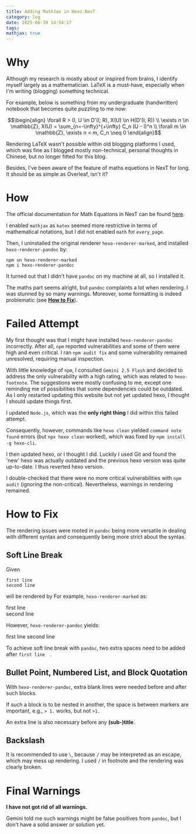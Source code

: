 ```yaml
---
title: Adding MathJax in Hexo.NexT
category: log
date: 2025-06-30 14:54:17
tags: 
mathjax: true
---
```


# Why

Although my research is mostly about or inspired from brains, I identify myself largely as a mathematician. LaTeX is a must-have, especially when I'm writing (blogging) something technical.

For example, below is something from my undergraduate (handwritten) notebook that becomes quite puzzling to me now:

$$\begin{align}
\forall R > 0, U \in D'(I; R), X(U) \in H(D'(I; R)) \\
\exists n \in \mathbb{Z}, X(U) = \sum_{n=-\infty}^{+\infty} C_n (U - I)^n \\
\forall m \in \mathbb{Z}, \exists n < m, C_n \neq 0
\end{align}$$

<!-- more -->

Rendering LaTeX wasn't possible within old blogging platforms I used, which was fine as I blogged mostly non-technical, personal thoughts in Chinese, but no longer fitted for this blog.

Besides, I've been aware of the feature of maths equetions in NexT for long. It should be as simple as Overleaf, isn't it?

# How

The official documentation for Math Equations in NexT can be found [here](https://theme-next.js.org/docs/third-party-services/math-equations).

I enabled `mathjax` as `katex` seemed more restrictive in terms of mathematical notations, but I did not enabled `math` for `every_page`.

Then, I uninstalled the original renderer `hexo-renderer-marked`, and installed `hexo-renderer-pandoc` by:

```
npm un hexo-renderer-marked
npm i hexo-renderer-pandoc
```

It turned out that I didn't have `pandoc` on my machine at all, so I installed it.

The maths part seems alright, but `pandoc` complaints a lot when rendering. I was stunned by so many warnings. Moreover, some formatting is indeed problematic (see <a href="#how-to-fix">**How to Fix**</a>).


# Failed Attempt

My first thought was that I might have installed `hexo-renderer-pandoc` incorrectly. After all, `npm` reported vulnerabilities and some of them were high and even critical. I ran `npm audit fix` and some vulnerability remained unresolved, requiring manual inspection.

With little knowledge of `npm`, I consulted `Gemini 2.5 Flash` and decided to address the only vulnerability with a high rating, which was related to `hexo-footnote`. The suggestions were mostly confusing to me, except one reminding me of possibilities that some dependencies could be outdated. As I only restarted updating this website but not yet updated hexo, I thought I should update things first.

I updated `Node.js`, which was the **only right thing** I did within this failed attempt.

Consequently, however, commands like `hexo clean` yielded `command note found` errors (but `npx hexo clean` worked), which was fixed by `npm install -g hexo-cli`.

I then updated hexo, or I thought I did. Luckily I used Git and found the 'new' hexo was actually outdated and the previous hexo version was quite up-to-date. I thus reverted hexo version. 

I double-checked that there were no more critical vulnerabilities with `npm audit` (ignoring the non-critical). Nevertheless, warnings in rendering remained.


<h1 id="how-to-fix">How to Fix</h1>

The rendering issues were rooted in `pandoc` being more versatile in dealing with different syntax and consequently being more strict about the syntax.

## Soft Line Break
Given
```
first line
second line
```
will be rendered by For example, `hexo-renderer-marked` as:

first line  
second line

However, `hexo-renderer-pandoc` yields:

first line
second line

To achieve soft line break with `pandoc`, two extra spaces need to be added after `first line  `.

## Bullet Point, Numbered List, and Block Quotation
With `hexo-renderer-pandoc`, extra blank lines were needed before and after such blocks. 

If such a block is to be nested in another, the space is between markers are important, e.g., `> 1.` works, but not `>1.`

An extra line is also necessary before any **(sub-)title**.

## Backslash
It is recommended to use `\`, because `/`  may be interpreted as an escape, which may mess up rendering. I used `/` in footnote and the rendering was clearly broken.


# Final Warnings

**I have not got rid of all warnings.** 

Gemini told me such warnings might be false positives from `pandoc`, but I don't have a solid answer or solution yet.

